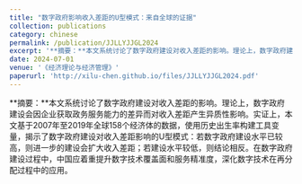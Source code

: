 ```yaml
---
title: "数字政府影响收入差距的U型模式：来自全球的证据"
collection: publications
category: chinese
permalink: /publication/JJLLYJJGL2024
excerpt: '**摘要：**本文系统讨论了数字政府建设对收入差距的影响。理论上，数字政府建设会因企业获取政务服务能力的差异而对收入差距产生异质性影响。实证上，本文基于2007年至2019年全球158个经济体的数据，使用历史出生率构建工具变量，揭示了数字政府建设对收入差距影响的U型模式：若数字政府建设水平已较高，则进一步的建设会扩大收入差距；若建设水平较低，则结论相反。在数字政府建设过程中，中国应着重提升数字技术覆盖面和服务精准度，深化数字技术在再分配过程中的应用。'
date: 2024-07-01
venue: '《经济理论与经济管理》'
paperurl: 'http://xilu-chen.github.io/files/JJLLYJJGL2024.pdf'
---
```


**摘要：**本文系统讨论了数字政府建设对收入差距的影响。理论上，数字政府建设会因企业获取政务服务能力的差异而对收入差距产生异质性影响。实证上，本文基于2007年至2019年全球158个经济体的数据，使用历史出生率构建工具变量，揭示了数字政府建设对收入差距影响的U型模式：若数字政府建设水平已较高，则进一步的建设会扩大收入差距；若建设水平较低，则结论相反。在数字政府建设过程中，中国应着重提升数字技术覆盖面和服务精准度，深化数字技术在再分配过程中的应用。
